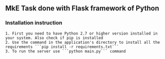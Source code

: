 ##  MkE Task done with Flask framework of Python

### Installation instruction
    
    1. First you need to have Python 2.7 or higher version installed in your system. Also check if pip is installed 
    2. Use the command in the application's directory to install all the requirements ```pip install -r requirements.txt```
    3. To run the server use ```python main.py``` command
